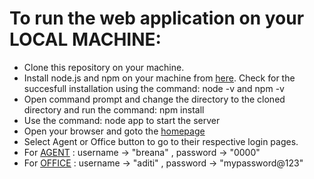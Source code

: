 # To run the web application on your LOCAL MACHINE:

* Clone this repository on your machine.
* Install node.js and npm on your machine from [here](https://nodejs.org/en/download/). Check for the succesfull installation using the command: node -v and npm -v
* Open command prompt and change the directory to the cloned directory and run the command: npm install
* Use the command: node app to start the server
* Open your browser and goto the [homepage](http://localhost:8080/)
* Select Agent or Office button to go to their respective login pages.
* For <ins>AGENT</ins> : username -> "breana" , password -> "0000"
* For <ins>OFFICE</ins> : username -> "aditi" , password -> "mypassword@123"
